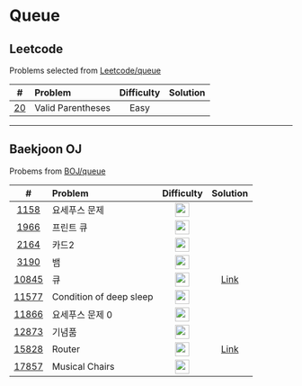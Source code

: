 # Queue

## Leetcode
Problems selected from [Leetcode/queue](https://leetcode.com/tag/queue/)

|  #   | Problem | Difficulty | Solution |
| :--: | :----- | :--------: | :------: |
| <a href="" target="_blank">20</a>  | Valid Parentheses | Easy | | 

---

## Baekjoon OJ
Probems from [BOJ/queue](https://www.acmicpc.net/problemset?sort=ac_desc&algo=72)

|  #   | Problem | Difficulty | Solution |
| :--: | :----- | :--------: | :------: |
| <a href="https://www.acmicpc.net/problem/1158" target="_blank">1158</a>  | 요세푸스 문제 | <img src="https://static.solved.ac/tier_small/7.svg" style="width: 25px" /> | | 
| <a href="https://www.acmicpc.net/problem/1966" target="_blank">1966</a>  | 프린트 큐 | <img src="https://static.solved.ac/tier_small/8.svg" style="width: 25px" /> | | 
| <a href="https://www.acmicpc.net/problem/2164" target="_blank">2164</a>  | 카드2 | <img src="https://static.solved.ac/tier_small/7.svg" style="width: 25px" /> | | 
| <a href="https://www.acmicpc.net/problem/3190" target="_blank">3190</a>  | 뱀 | <img src="https://static.solved.ac/tier_small/11.svg" style="width: 25px" /> | | 
| <a href="https://www.acmicpc.net/problem/10845" target="_blank">10845</a>  | 큐 | <img src="https://static.solved.ac/tier_small/7.svg" style="width: 25px" /> | <a href="https://github.com/midotype/baekjoon-programmers/tree/main/%EB%B0%B1%EC%A4%80/Silver/10845.%E2%80%85%ED%81%90" targe="_blank">Link</a> | 
| <a href="https://www.acmicpc.net/problem/11577" target="_blank">11577</a>  | Condition of deep sleep | <img src="https://static.solved.ac/tier_small/13.svg" style="width: 25px" /> | | 
| <a href="https://www.acmicpc.net/problem/11866" target="_blank">11866</a>  | 요세푸스 문제 0 | <img src="https://static.solved.ac/tier_small/7.svg" style="width: 25px" /> | | 
| <a href="https://www.acmicpc.net/problem/12873" target="_blank">12873</a>  | 기념품 | <img src="https://static.solved.ac/tier_small/5.svg" style="width: 25px" /> | |
| <a href="https://www.acmicpc.net/problem/15828" target="_blank">15828</a>  | Router | <img src="https://static.solved.ac/tier_small/7.svg" style="width: 25px" /> | <a href="https://github.com/midotype/baekjoon-programmers/tree/main/%EB%B0%B1%EC%A4%80/Silver/15828.%E2%80%85Router" target="_blank">Link</a> | 
| <a href="https://www.acmicpc.net/problem/17857" target="_blank">17857</a>  | Musical Chairs | <img src="https://static.solved.ac/tier_small/5.svg" style="width: 25px" /> | | 